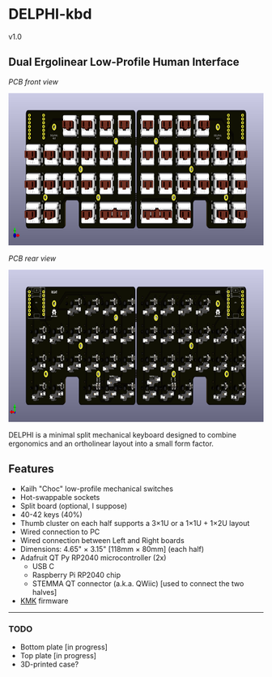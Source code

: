 # DELPHI-kbd
v1.0

## Dual Ergolinear Low-Profile Human Interface ##
 
*PCB front view*

<img src="/images/front view.png" height="300" alt="PCB render front view">

*PCB rear view*

<img src="/images/rear view.png" height="300"  alt="PCB render rear view">

DELPHI is a minimal split mechanical keyboard designed to combine ergonomics and an ortholinear layout into a small form factor.

## Features
- Kailh "Choc" low-profile mechanical switches
- Hot-swappable sockets
- Split board (optional, I suppose)
- 40-42 keys (40%)
- Thumb cluster on each half supports a 3&times;1U or a 1&times;1U + 1&times;2U layout
- Wired connection to PC
- Wired connection between Left and Right boards
- Dimensions: 4.65" &times; 3.15" [118mm &times; 80mm] (each half)
- Adafruit QT Py RP2040 microcontroller (2x)
  - USB C
  - Raspberry Pi RP2040 chip
  - STEMMA QT connector (a.k.a. QWiic) [used to connect the two halves]
- [KMK](https://github.com/KMKfw/kmk_firmware) firmware
  
<hr/>

### TODO
- Bottom plate [in progress]
- Top plate [in progress]
- 3D-printed case?
